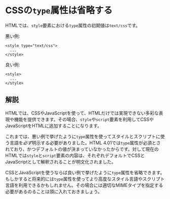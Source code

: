 # CSSの`type`属性は省略する

HTMLでは、`style`要素における`type`属性の初期値は`text/css`です。

悪い例:

    <style type="text/css">
      ...
    </style>

良い例:

    <style>
      ...
    </style>


## 解説

HTMLでは、CSSやJavaScriptを使って、HTMLだけでは実現できない多彩な表現や機能を提供できます。その場合、`style`や`script`要素を利用してCSSやJavaScriptをHTMLに追加することになります。

これまでは、悪い例で挙げたように`type`属性を使ってスタイルとスクリプトに使う言語を*必ず*明示する必要がありました。HTML 4.01では`type`属性が必須とされており、かつデフォルトの値が決まっていなかったからです。対して現在のHTMLでは`style`と`script`要素の内容は、それぞれデフォルトでCSSとJavaScriptとして解釈されることが明文化されました。

CSSとJavaScriptを使うならば良い例で挙げたように`type`属性を省略できます。もしかすると将来的には`type`属性を使ってより高度なスタイル言語やスクリプト言語を利用できるかもしれません。その場合には適切なMIMEタイプを指定する必要があるのることは頭に入れておきましょう。
